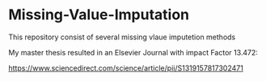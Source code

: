 # Missing-Value-Imputation
This repository consist of several missing vlaue imputetion methods

My master thesis resulted in an Elsevier Journal with impact Factor 13.472: 

https://www.sciencedirect.com/science/article/pii/S1319157817302471
